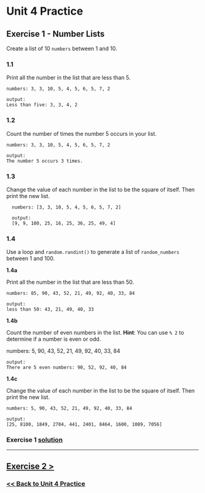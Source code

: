 # **Unit 4 Practice**

## **Exercise 1 - Number Lists**

Create a list of 10 `numbers` between 1 and 10.

### **1.1**

Print all the number in the list that are less than 5.

    numbers: 3, 3, 10, 5, 4, 5, 6, 5, 7, 2

    output:
    Less than five: 3, 3, 4, 2

### **1.2**

Count the number of times the number 5 occurs in your list.

    numbers: 3, 3, 10, 5, 4, 5, 6, 5, 7, 2

    output:
    The number 5 occurs 3 times.

### **1.3**

Change the value of each number in the list to be the square of itself. Then print the new list.

      numbers: [3, 3, 10, 5, 4, 5, 6, 5, 7, 2]

      output:
      [9, 9, 100, 25, 16, 25, 36, 25, 49, 4]

### **1.4**

Use a loop and `random.randint()` to generate a list of `random_numbers` between 1 and 100.

**1.4a**

Print all the number in the list that are less than 50.

    numbers: 85, 90, 43, 52, 21, 49, 92, 40, 33, 84

    output:
    less than 50: 43, 21, 49, 40, 33

**1.4b**

Count the number of even numbers in the list. **Hint**: You can use `% 2` to determine if a number is even or odd.

numbers: 5, 90, 43, 52, 21, 49, 92, 40, 33, 84

    output:
    There are 5 even numbers: 90, 52, 92, 40, 84

**1.4c**

Change the value of each number in the list to be the square of itself. Then print the new list.

    numbers: 5, 90, 43, 52, 21, 49, 92, 40, 33, 84

    output:
    [25, 8100, 1849, 2704, 441, 2401, 8464, 1600, 1089, 7056]

### Exercise 1 [solution](./solutions/exercise_1_solution.md)

---

## [Exercise 2 >](exercise_2.md)

### [<< Back to Unit 4 Practice](/practice/unit_4/)
